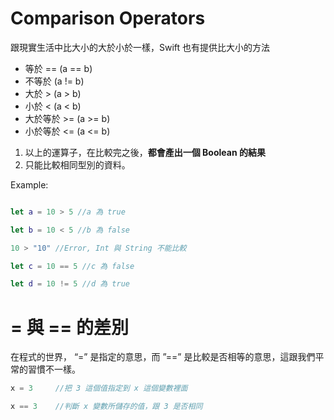 # Comparison Operators

跟現實生活中比大小的大於小於一樣，Swift 也有提供比大小的方法

* 等於 == (a == b)
* 不等於 (a != b)
* 大於 > (a > b)
* 小於 < (a < b)
* 大於等於 >= (a >= b)
* 小於等於 <= (a <= b)

1. 以上的運算子，在比較完之後，**都會產出一個 Boolean 的結果**
2. 只能比較相同型別的資料。

Example:

```swift

let a = 10 > 5 //a 為 true

let b = 10 < 5 //b 為 false

10 > "10" //Error, Int 與 String 不能比較

let c = 10 == 5 //c 為 false

let d = 10 != 5 //d 為 true

```

# = 與 == 的差別

在程式的世界， “=” 是指定的意思，而 ”==” 是比較是否相等的意思，這跟我們平常的習慣不一樣。

```swift
x = 3     //把 3 這個值指定到 x 這個變數裡面

x == 3    //判斷 x 變數所儲存的值，跟 3 是否相同
```